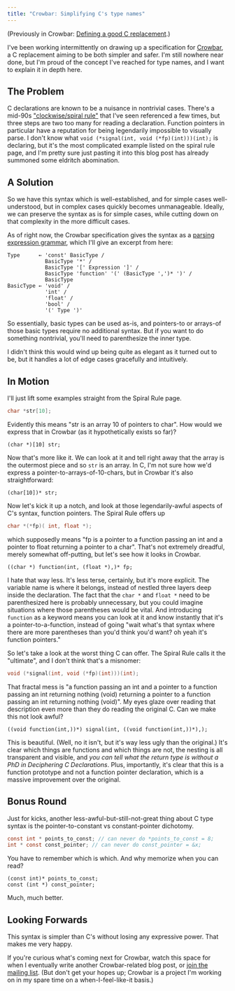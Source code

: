 ```yaml
---
title: "Crowbar: Simplifying C's type names"
---
```


(Previously in Crowbar: [Defining a good C replacement](/2020/09/28/crowbar-1-defining-a-c-replacement.md).)

I've been working intermittently on drawing up a specification for [Crowbar](https://sr.ht/~boringcactus/crowbar-lang/), a C replacement aiming to be both simpler and safer.
I'm still nowhere near done, but I'm proud of the concept I've reached for type names, and I want to explain it in depth here.

## The Problem

C declarations are known to be a nuisance in nontrivial cases.
There's a mid-90s ["clockwise/spiral rule"](http://c-faq.com/decl/spiral.anderson.html) that I've seen referenced a few times, but three steps are two too many for reading a declaration.
Function pointers in particular have a reputation for being legendarily impossible to visually parse.
I don't know what `void (*signal(int, void (*fp)(int)))(int);` is declaring, but it's the most complicated example listed on the spiral rule page, and I'm pretty sure just pasting it into this blog post has already summoned some eldritch abomination.

## A Solution

So we have this syntax which is well-established, and for simple cases well-understood, but in complex cases quickly becomes unmanageable.
Ideally, we can preserve the syntax as is for simple cases, while cutting down on that complexity in the more difficult cases.

As of right now, the Crowbar specification gives the syntax as a [parsing expression grammar](https://en.wikipedia.org/wiki/Parsing_expression_grammar), which I'll give an excerpt from here:

```peg
Type      ← 'const' BasicType /
            BasicType '*' /
            BasicType '[' Expression ']' /
            BasicType 'function' '(' (BasicType ',')* ')' /
            BasicType
BasicType ← 'void' /
            'int' /
            'float' /
            'bool' /
            '(' Type ')'
```

So essentially, basic types can be used as-is, and pointers-to or arrays-of those basic types require no additional syntax.
But if you want to do something nontrivial, you'll need to parenthesize the inner type.

I didn't think this would wind up being quite as elegant as it turned out to be, but it handles a lot of edge cases gracefully and intuitively.

## In Motion

I'll just lift some examples straight from the Spiral Rule page.

```c
char *str[10];
```

Evidently this means "str is an array 10 of pointers to char".
How would we express that in Crowbar (as it hypothetically exists so far)?

```crowbar
(char *)[10] str;
```

Now that's more like it.
We can look at it and tell right away that the array is the outermost piece and so `str` is an array.
In C, I'm not sure how we'd express a pointer-to-arrays-of-10-chars, but in Crowbar it's also straightforward:

```crowbar
(char[10])* str;
```

Now let's kick it up a notch, and look at those legendarily-awful aspects of C's syntax, function pointers.
The Spiral Rule offers up

```c
char *(*fp)( int, float *);
```

which supposedly means "fp is a pointer to a function passing an int and a pointer to float returning a pointer to a char".
That's not extremely dreadful, merely somewhat off-putting, but let's see how it looks in Crowbar.

```crowbar
((char *) function(int, (float *),)* fp;
```

I hate that way less.
It's less terse, certainly, but it's more explicit.
The variable name is where it belongs, instead of nestled three layers deep inside the declaration.
The fact that the `char *` and `float *` need to be parenthesized here is probably unnecessary, but you could imagine situations where those parentheses would be vital.
And introducing `function` as a keyword means you can look at it and know instantly that it's a pointer-to-a-function, instead of going "wait what's that syntax where there are more parentheses than you'd think you'd want? oh yeah it's function pointers."

So let's take a look at the worst thing C can offer.
The Spiral Rule calls it the "ultimate", and I don't think that's a misnomer:

```c
void (*signal(int, void (*fp)(int)))(int);
```

That fractal mess is "a function passing an int and a pointer to a function passing an int returning nothing (void) returning a pointer to a function passing an int returning nothing (void)".
My eyes glaze over reading that description even more than they do reading the original C.
Can we make this not look awful?

```crowbar
((void function(int,))*) signal(int, ((void function(int,))*),);
```

This is beautiful.
(Well, no it isn't, but it's way less ugly than the original.)
It's clear which things are functions and which things are not, the nesting is all transparent and visible, and *you can tell what the return type is without a PhD in Deciphering C Declarations*.
Plus, importantly, it's clear that this is a function prototype and not a function pointer declaration, which is a massive improvement over the original.

## Bonus Round

Just for kicks, another less-awful-but-still-not-great thing about C type syntax is the pointer-to-constant vs constant-pointer dichotomy.

```c
const int * points_to_const; // can never do *points_to_const = 8;
int * const const_pointer; // can never do const_pointer = &x;
```

You have to remember which is which.
And why memorize when you can read?

```crowbar
(const int)* points_to_const;
const (int *) const_pointer;
```

Much, much better.

## Looking Forwards

This syntax is simpler than C's without losing any expressive power.
That makes me very happy.

If you're curious what's coming next for Crowbar, watch this space for when I eventually write another Crowbar-related blog post, or [join the mailing list](https://sr.ht/~boringcactus/crowbar-lang/lists).
(But don't get your hopes up; Crowbar is a project I'm working on in my spare time on a when-I-feel-like-it basis.)
